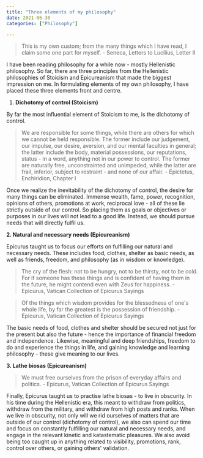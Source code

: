 ```yaml
---
title: "Three elements of my philosophy"
date: 2021-06-30
categories: ["Philosophy"]

---
```


> This is my own custom; from the many things which I have read, I claim some one part for myself. - Seneca, Letters to Lucilius, Letter II

I have been reading philosophy for a while now - mostly Hellenistic philosophy. So far, there are three principles from the Hellenistic philosophies of Stoicism and Epicureanism that made the biggest impression on me. In formulating elements of my own philosophy, I have placed these three elements front and centre.

1. **Dichotomy of control (Stoicism)**

By far the most influential element of Stoicism to me, is the dichotomy of control.

> We are responsible for some things, while there are others for which we cannot be held responsible. The former include our judgement, our impulse, our desire, aversion, and our mental faculties in general; the latter include the body, material possessions, our reputations, status - in a word, anything not in our power to control. The former are naturally free, unconstrainted and unimpeded, while the latter are frail, inferior, subject to restraint - and none of our affair. - Epictetus, Enchiridion, Chapter I

Once we realize the inevitability of the dichotomy of control, the desire for many things can be eliminated. Immense wealth, fame, power, recognition, opinions of others, promotions at work, reciprocal love - all of these lie strictly outside of our control. So placing them as goals or objectives or purposes in our lives will not lead to a good life. Instead, we should pursue needs that will directly fulfil us.

**2. Natural and necessary needs (Epicureanism)**

Epicurus taught us to focus our efforts on fulfilling our natural and necessary needs. These includes food, clothes, shelter as basic needs, as well as friends, freedom, and philosophy (as in wisdom or knowledge).

> The cry of the flesh: not to be hungry, not to be thirsty, not to be cold. For if someone has these things and is confident of having them in the future, he might contend even with Zeus for happiness. - Epicurus, Vatican Collection of Epicurus Sayings

> Of the things which wisdom provides for the blessedness of one's whole life, by far the greatest is the possession of friendship. - Epicurus, Vatican Collection of Epicurus Sayings

The basic needs of food, clothes and shelter should be secured not just for the present but also the future - hence the importance of financial freedom and independence. Likewise, meaningful and deep friendships, freedom to do and experience the things in life, and gaining knowledge and learning philosophy - these give meaning to our lives.

**3. Lathe biosas (Epicureanism)**

> We must free ourselves from the prison of everyday affairs and politics. - Epicurus, Vatican Collection of Epicurus Sayings

Finally, Epicurus taught us to practise lathe biosas - to live in obscurity. In his time during the Hellenistic era, this meant to withdraw from politics, withdraw from the military, and withdraw from high posts and ranks. When we live in obscurity, not only will we rid ourselves of matters that are outside of our control (dichotomy of control), we also can spend our time and focus on constantly fulfilling our natural and necessary needs, and engage in the relevant kinetic and katastematic pleasures. We also avoid being too caught up in anything related to visibility, promotions, rank, control over others, or gaining others' validation.